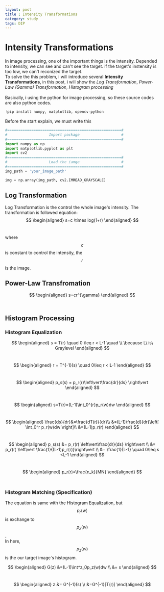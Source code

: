 ```yaml
---
layout: post
title : Intensity Transformations
category: study
tags: DIP
---
```

# Intensity Transformations
In image processing, one of the important things is the intensity. Depended to intensity, we can see and can't see the target. if the target's instensity is too low, we can't reconized the target.<br/>
To solve the this problem, i will introduce several **Intensity Transformations**, in this post, i will show the *Log Transformation*, *Power-Law (Gamma) Transformation*, *Histogram processing* <br/> <br/>
Basically, i using the python for image processing, so these source codes are also python codes.<br/>
```python
!pip install numpy, matplotlib, opencv-python
```
Before the start explain, we must write this
```python
#====================================================#
#                   Import package                   #
#====================================================#
import numpy as np
import matplotlib.pyplot as plt
import cv2
#====================================================#
#                   Load the iamge                   #
#====================================================#
img_path = 'your_image_path'

img = np.array(img_path, cv2.IMREAD_GRAYSCALE)
```
## Log Transformation

Log Transformation is the control the whole image's intensity. The transformation is followed equation:<br/>
$$
\begin{aligned}
  s=c \times log(1+r)
\end{aligned}
$$<br/>

where $$c$$ is constant to control the intensity, the $$r$$ is the image.


## Power-Law Transfromation <br/>

$$
\begin{aligned}
  s=cr^{\gamma}
\end{aligned}
$$<br/>


## Histogram Processing

### Histogram Equalization

$$
\begin{aligned}
  s = T(r) \quad 0 \leq r < L-1 \quad \\ 
  \because L\ is\  Graylevel
\end{aligned}
$$<br/>

$$
\begin{aligned}
  r = T^{-1}(s) \quad 0\leq r < L-1
\end{aligned}
$$<br/>

$$
\begin{aligned}
  p_s(s) = p_r(r)\left\vert\frac{dr}{ds} \right\vert 
\end{aligned}
$$<br/>

$$
\begin{aligned}
  s=T(r)=(L-1)\int_0^{r}p_r(w)dw
\end{aligned}
$$<br/>

$$
\begin{aligned}
  \frac{ds}{dr}&=\frac{dT(r)}{dr}\\
    &=(L-1)\frac{d}{dr}\left[ \int_0^r p_r(w)dw \right]\\
    &=(L-1)p_r(r)
\end{aligned}
$$<br/>

$$
\begin{aligned}
  p_s(s) &= p_r(r) \left\vert\frac{dr}{ds} \right\vert \\
    &= p_r(r) \left\vert \frac{1}{(L-1)p_r(r)}\right\vert \\
    &= \frac{1}{L-1} \quad 0\leq s <L-1
\end{aligned}
$$<br/>

$$
\begin{aligned}
  p_r(r)=\frac{n_k}{MN}
\end{aligned}
$$<br/>

### Histogram Matching (Specification)
The equation is same with the Histogram Equalization, but $$p_r(w)$$ is exchange to $$p_z(w)$$.<br/>In here, $$p_z(w)$$ is the our target image's histogram.

$$
\begin{aligned}
  G(z) &=(L-1)\int^z_0p_z(w)dw \\
  &= s
\end{aligned}
$$<br/>

$$
\begin{aligned}
  z &= G^{-1}(s) \\ 
    &=G^{-1}[T(r)]
\end{aligned}
$$<br/>
